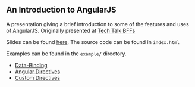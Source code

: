 An Introduction to AngularJS
----------------------------

A presentation giving a brief introduction to some of the features and uses of AngularJS. Originally presented at [Tech Talk BFFs](http://www.eventbrite.com/e/tech-talk-bffs-a-cloudspacetechrangers-collaboration-tickets-11192524141)


Slides can be found [here](http://nthomson.github.io/intro-to-angular/). The source code can be found in `index.html`

Examples can be found in the `example/` directory.

- [Data-Binding](http://nthomson.github.io/intro-to-angular/example/databind.html)
- [Angular Directives](http://nthomson.github.io/intro-to-angular/example/ngDirectives.html)
- [Custom Directives](http://nthomson.github.io/intro-to-angular/example/cspDirectives.html)
